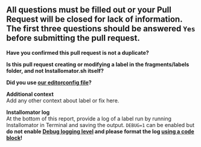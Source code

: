 All questions must be filled out or your Pull Request will be closed for lack of information. The first three questions should be answered `Yes` before submitting the pull request.
---
**Have you confirmed this pull request is not a duplicate?**

**Is this pull request creating or modifying a label in the fragments/labels folder, and not Installomator.sh itself?**

**Did you use [our editorconfig file](https://github.com/Installomator/Installomator/wiki/Contributing-to-Installomator)?**

**Additional context**<br>Add any other context about label or fix here.

**Installomator log**<br>
At the bottom of this report, provide a log of a label run by running Installomator in Terminal and saving the output. `DEBUG=1` can be enabled but **do not enable [Debug logging level](https://github.com/Installomator/Installomator/wiki/Configuration-and-Variables#logging-level) and please format the log [using a code block](https://docs.github.com/en/get-started/writing-on-github/working-with-advanced-formatting/creating-and-highlighting-code-blocks#fenced-code-blocks)!**
